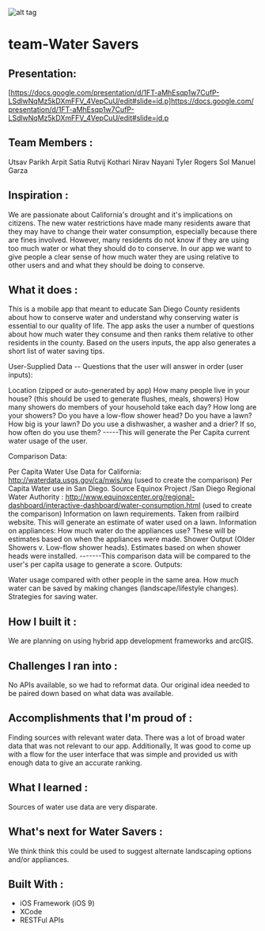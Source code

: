 ![alt tag](https://github.com/BigDataForSanDiego/team-WaterSavers/blob/master/banner.jpg)
# team-Water Savers

## Presentation:
[https://docs.google.com/presentation/d/1FT-aMhEsqp1w7CufP-LSdlwNqMz5kDXmFFV_4VepCuU/edit#slide=id.p]https://docs.google.com/presentation/d/1FT-aMhEsqp1w7CufP-LSdlwNqMz5kDXmFFV_4VepCuU/edit#slide=id.p

## Team Members :

Utsav Parikh
Arpit Satia
Rutvij Kothari
Nirav Nayani
Tyler Rogers
Sol Manuel Garza

## Inspiration :

We are passionate about California's drought and it's implications on citizens. The new water restrictions have made many residents aware that they may have to change their water consumption, especially because there are fines involved. However, many residents do not know if they are using too much water or what they should do to conserve. In our app we want to give people a clear sense of how much water they are using relative to other users and and what they should be doing to conserve.

## What it does :

This is a mobile app that meant to educate San Diego County residents about how to conserve water and understand why conserving water is essential to our quality of life. The app asks the user a number of questions about how much water they consume and then ranks them relative to other residents in the county. Based on the users inputs, the app also generates a short list of water saving tips.

User-Supplied Data -- Questions that the user will answer in order (user inputs):

Location (zipped or auto-generated by app)
How many people live in your house? (this should be used to generate flushes, meals, showers)
How many showers do members of your household take each day? How long are your showers?
Do you have a low-flow shower head?
Do you have a lawn? How big is your lawn?
Do you use a dishwasher, a washer and a drier? If so, how often do you use them? -----This will generate the Per Capita current water usage of the user.

Comparison Data:

Per Capita Water Use Data for California: http://waterdata.usgs.gov/ca/nwis/wu (used to create the comparison)
Per Capita Water use in San Diego. Source Equinox Project /San Diego Regional Water Authority : http://www.equinoxcenter.org/regional-dashboard/interactive-dashboard/water-consumption.html (used to create the comparison)
Information on lawn requirements. Taken from railbird website. This will generate an estimate of water used on a lawn.
Information on appliances: How much water do the appliances use? These will be estimates based on when the appliances were made.
Shower Output (Older Showers v. Low-flow shower heads). Estimates based on when shower heads were installed. -------This comparison data will be compared to the user's per capita usage to generate a score.
Outputs:

Water usage compared with other people in the same area. How much water can be saved by making changes (landscape/lifestyle changes). Strategies for saving water.

## How I built it :

We are planning on using hybrid app development frameworks and arcGIS.


## Challenges I ran into :

No APIs available, so we had to reformat data. Our original idea needed to be paired down based on what data was available.


## Accomplishments that I'm proud of :

Finding sources with relevant water data. There was a lot of broad water data that was not relevant to our app. Additionally, It was good to come up with a flow for the user interface that was simple and provided us with enough data to give an accurate ranking.

## What I learned :

Sources of water use data are very disparate.

## What's next for Water Savers :

We think think this could be used to suggest alternate landscaping options and/or appliances.

## Built With :

* iOS Framework (iOS 9)
* XCode
* RESTFul APIs


